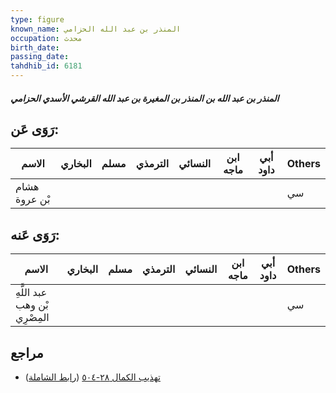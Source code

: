 ```yaml
---
type: figure
known_name: المنذر بن عبد الله الحزامي
occupation: محدث
birth_date:
passing_date:
tahdhib_id: 6181
---
```

##### المنذر بن عبد الله بن المنذر بن المغيرة بن عبد الله القرشي الأسدي الحزامي

## رَوَى عَن:
| الاسم         | البخاري | مسلم | الترمذي | النسائي | ابن ماجه | أبي داود | Others |
| ------------- | ------- | ---- | ------- | ------- | -------- | -------- | ------ |
| هشام بْن عروة |         |      |         |         |          |          | سي     |
## رَوَى عَنه:
| الاسم                         | البخاري | مسلم | الترمذي | النسائي | ابن ماجه | أبي داود | Others |
| ----------------------------- | ------- | ---- | ------- | ------- | -------- | -------- | ------ |
| عبد اللَّهِ بْن وهب المِصْرِي |         |      |         |         |          |          | سي     |
## مراجع
- [تهذيب الكمال ٢٨-٥٠٤](obsidian://open?vault=Tahdhib-al-Kamal&file=Figures/٦١٨١-المنذر%20بن%20عبد%20الله%20بن%20المنذر%20بن%20المغيرة%20بن%20عبد%20الله%20القرشي%20الأسدي%20الحزامي) ([رابط الشاملة](https://shamela.ws/book/3722/15479))